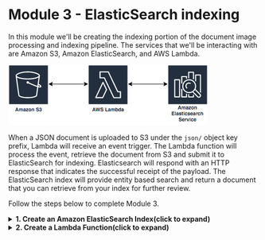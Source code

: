 # Module 3 - ElasticSearch indexing

In this module we'll be creating the indexing portion of the document image processing and indexing pipeline.  The services that we'll be interacting with are Amazon S3, Amazon ElasticSearch, and AWS Lambda.  

![ElasticSearch Architecture](elasticsearch-arch.png)

When a JSON document is uploaded to S3 under the `json/` object key prefix, Lambda will receive an event trigger.  The Lambda function will process the event, retrieve the document from S3 and submit it to ElasticSearch for indexing. Elasticsearch will respond with an HTTP response that indicates the successful receipt of the payload. The ElasticSearch index will provide entity based search and return a document that you can retrieve from your index for further review.

Follow the steps below to complete Module 3.

<details>
<summary><strong>1. Create an Amazon ElasticSearch Index(click to expand)</strong></summary><p>
1. Navigate to CloudFormation by searching `CloudFormation` in the center search bar and clicking on `CloudFormation` in the results.

2. Click **Create Stack**

3. Under **Choose a template** select **Upload a template to S3**

4. Upload the [elasticsearch-cf.yaml](elasticsearch-cf.yaml) template included in this module.

5. Provide a unique stack name and click **Next**

6. Click **Next** at the bottom of the screen.

7. Review the information in the next page and then click **Create** (Note: Creation can take ~10 minutes)

8. Once the status of your stack is **CREATE_COMPLETE**, click on your **Stack Name** and expand the outputs to reveal your ElasticSearch URL.

9. Copy your elasticsearch URL into line 17 of [es-upload-trigger.py](es-upload-trigger.py). Be sure to edit line 26 to include your S3 bucket name.

</p></details>

<details>
<summary><strong>2. Create a Lambda Function(click to expand)</strong></summary><p>
1. Sign in to the [AWS Management Console](https://console.aws.amazon.com).

2. Navigate to Lambda by searching `Lambda` in the center search bar and clicking on `Lambda` in the results.

3. Click **Create Function**

4. Choose **Author From Scratch** and provide a function name that you can use to uniquely identify your function. Select **Python 3.6** as the runtime

5. Expand the section called **Choose or create an execution role**, select **Use existing role** and select **ElasticSearch-Demo** as the role and click **Create Function**

6. In the Lambda function, select **S3** from the Add Trigger list on the top left of the page.

7. Scroll down to configure the trigger in the **Configure triggers** section by selecting your bucket name from the drop down. Then, select **All object create events** for Event type. Next, select `json/` as the prefix, and leave the Suffix section blank.

8. Ensure that there is a checkmark in the box next to enable trigger, and click **Add**

9. Scroll up and click on your Lambda function's name in the designer, and then scroll down to your function's code.

10. Copy your code from the [es-upload-trigger.py](es-upload-trigger.py) function included here in the repo.

11. Click **Save**, at the top of the page.  
</p></details>
